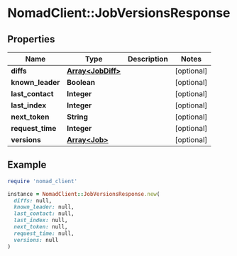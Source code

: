 # NomadClient::JobVersionsResponse

## Properties

| Name | Type | Description | Notes |
| ---- | ---- | ----------- | ----- |
| **diffs** | [**Array&lt;JobDiff&gt;**](JobDiff.md) |  | [optional] |
| **known_leader** | **Boolean** |  | [optional] |
| **last_contact** | **Integer** |  | [optional] |
| **last_index** | **Integer** |  | [optional] |
| **next_token** | **String** |  | [optional] |
| **request_time** | **Integer** |  | [optional] |
| **versions** | [**Array&lt;Job&gt;**](Job.md) |  | [optional] |

## Example

```ruby
require 'nomad_client'

instance = NomadClient::JobVersionsResponse.new(
  diffs: null,
  known_leader: null,
  last_contact: null,
  last_index: null,
  next_token: null,
  request_time: null,
  versions: null
)
```

